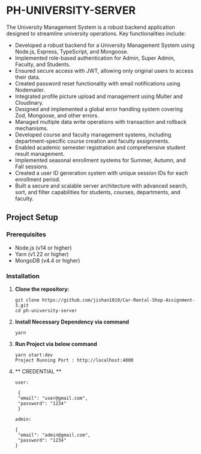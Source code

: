 # PH-UNIVERSITY-SERVER

The University Management System is a robust backend application designed to streamline university operations. Key functionalities include:

- Developed a robust backend for a University Management System using Node.js, Express, TypeScript, and Mongoose.
- Implemented role-based authentication for Admin, Super Admin, Faculty, and Students.
- Ensured secure access with JWT, allowing only original users to access their data.
- Created password reset functionality with email notifications using Nodemailer.
- Integrated profile picture upload and management using Multer and Cloudinary.
- Designed and implemented a global error handling system covering Zod, Mongoose, and other errors.
- Managed multiple data write operations with transaction and rollback mechanisms.
- Developed course and faculty management systems, including department-specific course creation and faculty assignments.
- Enabled academic semester registration and comprehensive student result management.
- Implemented seasonal enrollment systems for Summer, Autumn, and Fall sessions.
- Created a user ID generation system with unique session IDs for each enrollment period.
- Built a secure and scalable server architecture with advanced search, sort, and filter capabilities for students, courses, departments, and faculty.

## Project Setup

### Prerequisites

- Node.js (v14 or higher)
- Yarn (v1.22 or higher)
- MongoDB (v4.4 or higher)

### Installation

1. **Clone the repository:**

   ```
   git clone https://github.com/jishan1019/Car-Rental-Shop-Assignment-3.git
   cd ph-university-server
   ```

2. **Install Necessary Dependency via command**

   ```
   yarn
   ```

3. **Run Project via below command**

   ```
   yarn start:dev
   Project Running Port : http://localhost:4000
   ```

4. ** CREDENTIAL **

   ```
   user:

    {
    "email": "user@gmail.com",
    "password": "1234"
    }

   admin:

   {
    "email": "admin@gmail.com",
    "password": "1234"
   }

   ```

<!-- 6. **Manually Install Dependency**:You can manually install all the dependency via below commands.

   ```
   yarn add express mongoose cors dotenv zod argon2 cookie-parser
   yarn add -D typescript @types/node @types/express @types/cors ts-node-dev
   yarn add -D eslint @typescript-eslint/parser @typescript-eslint/eslint-plugin
   yarn add -D prettier eslint-config-prettier @types/cookie-parser

   ```

7. **Full Project Basic To create**: You can manually create this full project config via below commands.

   ```
   yarn init -y
   tsc --init
   npx eslint --init
   tsc
   tsc -w

   ``` -->
